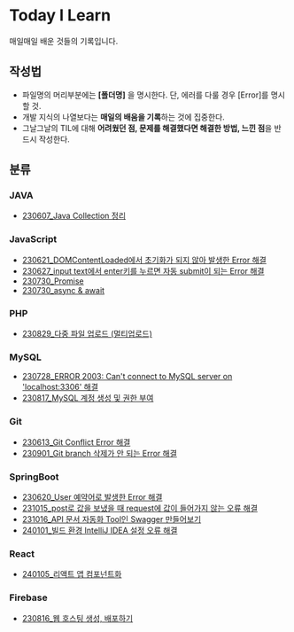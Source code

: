 # Today I Learn
매일매일 배운 것들의 기록입니다.

## 작성법
- 파일명의 머리부분에는 **[폴더명]** 을 명시한다. 단, 에러를 다룰 경우 [Error]를 명시할 것.
- 개발 지식의 나열보다는 **매일의 배움을 기록**하는 것에 집중한다.
- 그날그날의 TIL에 대해 **어려웠던 점, 문제를 해결했다면 해결한 방법, 느낀 점**을 반드시 작성한다.

## 분류

### JAVA
- [230607_Java Collection 정리](https://github.com/haeunNoh06/TIL/blob/main/JAVA/%5BJAVA%5D%20Collection.md)


### JavaScript
- [230621_DOMContentLoaded에서 초기화가 되지 않아 발생한 Error 해결](https://github.com/haeunNoh06/TIL/blob/main/JavaScript/%5Berror%5DCannot%20read%20properties%20of%20null%20(reading%20'addEventListener').md)
- [230627_input text에서 enter키를 누르면 자동 submit이 되는 Error 해결](https://github.com/haeunNoh06/TIL/blob/main/JavaScript/%5BError%5Denter%ED%82%A4%EB%A5%BC%20%EB%88%84%EB%A5%B4%EB%A9%B4%20%EC%9E%90%EB%8F%99%20submit%EB%90%98%EB%8A%94%20%EC%97%90%EB%9F%AC.md)
- [230730_Promise](https://github.com/haeunNoh06/TIL/blob/main/JavaScript/%5BJavaScript%5D%20Promise.md)
- [230730_async & await](https://github.com/haeunNoh06/TIL/blob/main/JavaScript/%5BJavaScript%5D%20async%20%26%20await.md)

### PHP
- [230829_다중 파일 업로드 (멀티업로드)](https://github.com/haeunNoh06/TIL/blob/main/PHP/%5BPHP%5D%20%EB%8B%A4%EC%A4%91%20%ED%8C%8C%EC%9D%BC%20%EB%82%B4%20%EC%BB%B4%ED%93%A8%ED%84%B0%EC%97%90%20%EC%97%85%EB%A1%9C%EB%93%9C%ED%95%98%EA%B8%B0.md)

### MySQL
- [230728_ERROR 2003: Can't connect to MySQL server on 'localhost:3306' 해결](https://github.com/haeunNoh06/TIL/blob/main/DataBase/MySQL/%5Berror%5D%20Can't%20connect%20to%20MySQL%20server%20on.md)
- [230817_MySQL 계정 생성 및 권한 부여](https://github.com/haeunNoh06/TIL/blob/main/DataBase/MySQL/%5BMySQL%5D%20mysql%20%EA%B3%84%EC%A0%95%20%EC%83%9D%EC%84%B1%20%EB%B0%8F%20%EA%B6%8C%ED%95%9C%20%EB%B6%80%EC%97%AC.md)

### Git
- [230613_Git Conflict Error 해결](https://github.com/haeunNoh06/TIL/blob/main/Git/%5Bgit%5D%20Conflict%20Error.md)
- [230901_Git branch 삭제가 안 되는 Error 해결](https://github.com/haeunNoh06/TIL/blob/main/Git/%5Berror%5D%20git%20branch%EA%B0%80%20%EC%82%AD%EC%A0%9C%EB%90%98%EC%A7%80%20%EC%95%8A%EC%9D%84%20%EB%95%8C.md)

### SpringBoot
- [230620_User 예약어로 발생한 Error 해결](https://github.com/haeunNoh06/TIL/blob/main/SpringBoot/%5Berror%5D%20org.h2.jdbc.JdbcSQLSyntaxErrorException.md)
- [231015_post로 값을 보냈을 때 request에 값이 들어가지 않는 오류 해결](https://github.com/haeunNoh06/TIL/blob/main/SpringBoot/%5Berror%5D%20post%EB%A1%9C%20%EA%B0%92%EC%9D%84%20%EB%B3%B4%EB%83%88%EC%9D%84%20%EB%95%8C%20request%EC%97%90%20%EA%B0%92%EC%9D%B4%20%EB%93%A4%EC%96%B4%EA%B0%80%EC%A7%80%20%EC%95%8A%EB%8A%94%20%EC%98%A4%EB%A5%98.md)
- [231016_API 문서 자동화 Tool인 Swagger 만들어보기](https://github.com/haeunNoh06/TIL/blob/main/SpringBoot/%5BSpringBoot%5D%20API%20%EB%AC%B8%EC%84%9C%20%EC%9E%90%EB%8F%99%ED%99%94%20Tool%EC%9D%B8%20Swagger%20%EB%A7%8C%EB%93%A4%EC%96%B4%EB%B3%B4%EA%B8%B0.md)
- [240101_빌드 환경 IntelliJ IDEA 설정 오류 해결](https://github.com/haeunNoh06/TIL/blob/main/SpringBoot/%5Berror%5D%EB%B9%8C%EB%93%9C%20%ED%99%98%EA%B2%BD%20IntelliJ%20IDEA%20%EC%84%A4%EC%A0%95%20%EC%98%A4%EB%A5%98.md)


### React
- [240105_리액트 앱 컴포넌트화](https://github.com/haeunNoh06/TIL/blob/main/React/%5BReact%5D%20%EC%BB%B4%ED%8F%AC%EB%84%8C%ED%8A%B8%ED%99%94.md)

### Firebase
- [230816_웹 호스팅 생성, 배포하기](https://github.com/haeunNoh06/TIL/blob/main/Firebase/%5BFirebase%5D%20%EC%9B%B9%20%ED%98%B8%EC%8A%A4%ED%8C%85%20%EC%83%9D%EC%84%B1%2C%20%EB%B0%B0%ED%8F%AC%ED%95%98%EA%B8%B0.md)